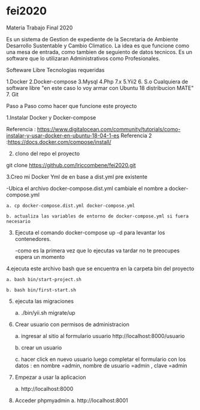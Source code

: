 # fei2020
Materia Trabajo Final 2020

Es un sistema de Gestion de expediente de la Secretaria de Ambiente Desarrollo Sustentable y Cambio Climatico. La idea es que funcione como una mesa de entrada, como tambien de seguiento de datos tecnicos. Es un software que lo utilizaran Administrativos como Profesionales.


Softeware Libre Tecnologias requeridas

1.Docker
2.Docker-compose
3.Mysql
4.Php 7.x
5.Yii2
6. S.o Cualquiera de software libre "en este caso lo voy armar con Ubuntu 18 distribucion MATE"
7. Git

Paso a Paso como hacer que funcione este proyecto

1.Instalar Docker y Docker-compose 

Referencia : https://www.digitalocean.com/community/tutorials/como-instalar-y-usar-docker-en-ubuntu-18-04-1-es
Referencia 2 :https://docs.docker.com/compose/install/

2. clono del repo el proyecto

git clone https://github.com/lriccombene/fei2020.git


3.Creo mi Docker Yml de en base a dist.yml pre existente

-Ubica el archivo docker-compose.dist.yml  cambiale el nombre a docker-compose.yml

    a. cp docker-compose.dist.yml docker-compose.yml
    
    b. actualiza las variables de entorno de docker-compose.yml si fuera necesario 
    

3. Ejecuta el comando docker-compose up -d  para levantar los contenedores.

    -como es la primera vez que lo ejecutas va tardar no te preocupes espera un momento

4.ejecuta este archivo bash que se encuentra en la carpeta bin del proyecto

    a. bash bin/start-project.sh
    
    b. bash bin/first-start.sh
    
    
5. ejecuta las migraciones

    a.   ./bin/yii.sh migrate/up
    
6. Crear usuario con permisos de administracion

    a. ingresar al sitio al formulario usuario http://localhost:8000/usuario
    
    b. crear un usuario 
    
    c. hacer click en nuevo usuario  luego completar el formulario con los datos : en nombre =admin, nombre de usuario =admin , clave =admin

7. Empezar a usar la aplicacion

    a. http://localhost:8000

8. Acceder phpmyadmin
    a. http://localhost:8001









